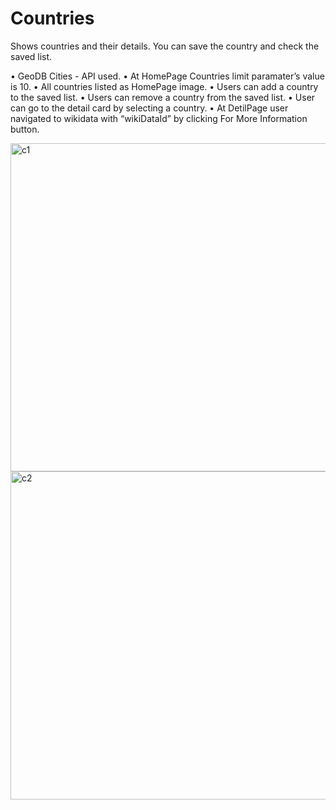 # Countries
Shows countries and  their details.
 You can save the country and check the saved list.

• GeoDB Cities - API used.
• At HomePage Countries limit paramater’s value is 10.
• All countries listed as HomePage image.
• Users can add a country to the saved list.
• Users can remove a country from the saved list.
• User can go to the detail card by selecting a country. 
• At DetilPage user navigated to wikidata with “wikiDataId” by clicking For More Information button. 



<img width="525" alt="c1" src="https://user-images.githubusercontent.com/40842144/194165680-335ffb1d-eb53-441c-908c-36f1113e13e0.png">

<img width="525" alt="c2" src="https://user-images.githubusercontent.com/40842144/194165725-97704279-06d5-4571-b465-7c14452b5a16.png">
